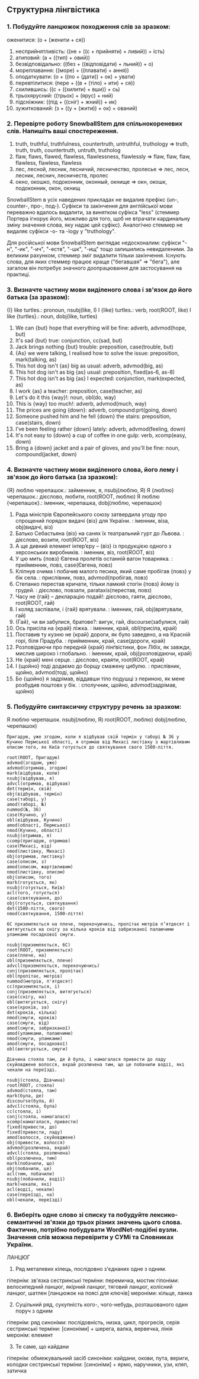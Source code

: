 ## Структурна лінгвістика

### 1. Побудуйте ланцюжок походження слів за зразком:

оженитися: (о + (женити + ся))

1. несприйнятливість: ((не + ((с + прийняти) + ливий)) + ість)
2. атиповий: (а + ((тип) + овий))
3. безвідповідально: ((без + ((відповідати) + льний)) + о)
4. мореплавання: ((море) + ((плавати) + ання))
5. оподаткувати: (о + ((по + (дати)) + ок) + увати)
6. перевтілитися: (пере + ((в + (тіло) + ити) + ся))
7. схилившись: ((с + ((хилити) + вши)) + сь)
8. трьохярусний: ((трьох) + (ярус) + ний)
9. підсніжник: ((під + ((сніг) + жний)) + ик)
10. зужиткований: (з + ((у + (жити)) + ок) + ований)

### 2. Перевірте роботу SnowballStem для спільнокореневих слів. Напишіть ваші спостереження.

1. truth, truthful, truthfulness, countertruth, untruthful, truthology =>
   truth, truth, truth, countertruth, untruth, trutholog
2. flaw, flaws, flawed, flawless, flawlessness, flawlessly =>
   flaw, flaw, flaw, flawless, flawless, flawless
3. лес, лесной, лесник, лесничий, лесничество, пролесье =>
   лес, лесн, лесник, леснич, лесничеств, пролес
4. окно, окошко, подоконник, оконный, окнище =>
   окн, окошк, подоконник, окон, окнищ

SnowballStem в усіх наведених прикладах не видалив префікс (un-, counter-, про-, под-). Суфікси та закінчення для англійської мови переважно вдалось видалити, за винятком суфікса "less" (стеммер Портера ігнорує його, можливо для того, щоб не втрачати кардинальну зміну значення слова, яку надає цей суфікс). Аналогічно стеммер не видаляє суфікси -о- та -logy у "truthology".

Для російської мови SnowballStem виглядає недосконалим: суфікси "-н", "-ик", "-ич", "-еств", "-шк", "-ищ" тощо залишились невидаленими. За великим рахунком, стеммер зміг видалити тільки закінчення. Існують слова, для яких стеммер працює краще ("бегавшая" => "бега"), але загалом він потребує значного доопрацювання для застосування на практиці.

### 3. Визначте частину мови виділеного слова і зв'язок до його батька (за зразком):

{I} like turtles.: pronoun, nsubj(like, I)
I {like} turtles.: verb, root(ROOT, like)
I like {turtles}.: noun, dobj(like, turtles)

1. We can {but} hope that everything will be fine: adverb, advmod(hope, but)
2. It's sad {but} true: conjunction, cc(sad, but)
3. Jack brings nothing {but} trouble: preposition, case(trouble, but)
4. {As} we were talking, I realised how to solve the issue: preposition, mark(talking, as)
5. This hot dog isn't {as} big as usual: adverb, advmod(big, as)
6. This hot dog isn't as big {as} usual: preposition, fixed(as-6, as-8)
7. This hot dog isn't as big {as} I expected: conjunction, mark(expected, as)
8. I work {as} a teacher: preposition, case(teacher, as)
9. Let's do it this {way}!: noun, obl(do, way)
10. This is {way} too much!: adverb, advmod(much, way)
11. The prices are going {down}: adverb, compound:prt(going, down)
12. Someone pushed him and he fell {down} the stairs: preposition, case(stairs, down)
13. I’ve been feeling rather {down} lately: adverb, advmod(feeling, down)
14. It's not easy to {down} a cup of coffee in one gulp: verb, xcomp(easy, down)
15. Bring a {down} jacket and a pair of gloves, and you'll be fine: noun, compound(jacket, down)

### 4. Визначте частину мови виділеного слова, його лему і зв'язок до його батька (за зразком):

{Я} люблю черепашок.: займенник, я, nsubj(люблю, Я)
Я {люблю} черепашок.: дієслово, любити, root(ROOT, люблю)
Я люблю {черепашок}.: іменник, черепашка, dobj(люблю, черепашок)

1. Рада міністрів Європейського союзу затвердила угоду про спрощений порядок видачі {віз} для України. :
    іменник, віза, obj(видачі, віз)
2. Батько Себастьяна {віз} на санях їх театральний гурт до Львова. :
    дієслово, возити, root(ROOT, віз)
3. А ще дивний елемент інтер’єру – {віз} із продукцією одного з херсонських виробників. :
    іменник, віз, root(ROOT, віз)
4. У цю мить {повз} Євгена пролетів останній вагон товарняка. :
    прийменник, повз, case(Євгена, повз)
5. Кліпнув очима і побачив малого песика, який саме пробігав {повз} у бік села. :
    прислівник, повз, advmod(пробігав, повз)
6. Степанко перестав кричати, тільки ламкий стогін {повз} йому із грудей. :
    дієслово, повзати, parataxis(перестав, повз)
7. Часу не {гай} – декларацію подай!:
    дієслово, гаяти, дієслово, root(ROOT, гай)
8. І коляд заспівали, і {гай} врятували. :
    іменник, гай, obj(врятували, гай)
9. {Гай}, чи ви забулися, братове?:
    вигук, гай, discourse(забулися, гай)
10. Ось присіла на {край} ліжка. :
    іменник, край, obl(присіла, край)
11. Поставив ту кузню не {край} дороги, як було заведено, а на Красній горі, біля Прадуба. :
    прийменник, край, case(дороги, край)
12. Розповідаючи про передній {край} лінґвістики, фон Лібіх, як завжди, мислив широко і глобально. :
    іменник, край, obj(розповідаючи, край)
13. Не {край} мені серце. :
    дієслово, краяти, root(ROOT, край)
14. І {щойно} тоді додаємо до борщу смажену цибулю. :
    прислівник, щойно, advmod(тоді, щойно)
15. Бо {щойно} я задрімав, віддавши тіло подушці з периною, як мене розбудив поштовх у бік. :
    сполучник, щойно, advmod(задрімав, щойно)

### 5. Побудуйте синтаксичну структуру речень за зразком:

Я люблю черепашок.
nsubj(люблю, Я)
root(ROOT, люблю)
dobj(люблю, черепашок)

    Пригадую, уже згодом, коли я відбував свій термін у таборі № 36 у Кучино Пермської області, я отримав від Михасі листівку з жартівливим описом того, як Київ готується до святкування свого 1500-ліття.
    
    root(ROOT, Пригадую)
    advmod(згодом, уже)
    advmod(отримав, згодом)
    mark(відбував, коли)
    nsubj(відбував, я)
    advcl(отримав, відбував)
    det(термін, свій)
    obj(відбував, термін)
    case(таборі, у)
    amod(таборі, №)
    nummod(№, 36)
    case(Кучино, у)
    obl(відбував, Кучино)
    amod(області, Пермської)
    nmod(Кучино, області)
    nsubj(отримав, я)
    ccomp(пригадую, отримав)
    case(Михасі, від)
    nmod(листівку, Михасі)
    obj(отримав, листівку)
    case(описом, з)
    amod(описом, жартівливим)
    nmod(листівку, описом)
    obj(описом, того)
    mark(готується, як)
    nsubj(готується, Київ)
    acl(того, готується)
    case(святкування, до)
    obj(готується, святкування)
    det(1500-ліття, свого)
    nmod(святкування, 1500-ліття)
    
    6C приземляється на плече, перекочуючись, пролітає метрів п’ятдесят і витягується на снігу за кілька кроків від забризканої палаючими уламками посадкової смуги.
    
    nsubj(приземляється, 6С)
    root(ROOT, приземляється)
    case(плече, на)
    obl(приземляється, плече)
    advcl(приземляється, перекочуючись)
    conj(приземляється, пролітає)
    obl(пролітає, метрів)
    nummod(метрів, п'ятдесят)
    cc(приземляється, і)
    conj(приземляється, витягується)
    case(снігу, на)
    obl(витягується, снігу)
    case(кроків, за)
    det(кроків, кілька)
    nmod(смуги, кроків)
    case(смуги, від)
    amod(смуги, забризканої)
    amod(уламками, палаючими)
    nmod(смуги, уламками)
    amod(смуги, посадкової)
    obl(витягується, смуги)

    Дівчина стояла там, де й була, і намагалася привести до ладу скуйовджене волосся, вкрай розлючена тим, що це побачили водії, які чекали на переїзді.
    
    nsubj(стояла, Дівчина)
    root(ROOT, стояла)
    advmod(стояла, там)
    mark(була, де)
    discourse(була, й)
    advcl(стояла, була)
    cc(стояла, і)
    conj(стояла, намагалася)
    xcomp(намагалася, привести)
    fixed(привести, до)
    fixed(привести, ладу)
    amod(волосся, скуйовджене)
    obj(привести, волосся)
    advmod(розлючена, вкрай)
    advcl(стояла, розлючена)
    obl(розлючена, тим)
    mark(побачили, що)
    obj(побачили, це)
    acl(тим, побачили)
    nsubj(побачили, водії)
    mark(чекали, які)
    acl(водії, чекали)
    case(переїзді, на)
    obl(чекали, переїзді)
    
### 6. Виберіть одне cлово зі списку та побудуйте лексико-семантичні зв'язки до трьох різних значень цього слова. Фактично, потрібно побудувати WordNet-подібні вузли. Значення слів можна перевірити у СУМі та Словниках України.

ЛАНЦЮГ

1) Ряд металевих кілець, послідовно з'єднаних одне з одним.

гіпернім: зв'язка
сестринські терміни: перемичка, мостик
гіпоніми: велосипедний ланцюг, якірний ланцюг, тяговий ланцюг, колісний ланцюг, шатлен [ланцюжок на поясі для ключів]
мероніми: кільце, ланка

2) Суцільний ряд, сукупність кого-, чого-небудь, розташованого один поруч з одним

гіпернім: ряд
синоніми: послідовність, низка, цикл, прогресія, серія
сестринські терміни: [синоніми] + шерега, валка, вервечка, лінія
меронім: елемент

3) Те саме, що кайдани

гіпернім: обмежувальний засіб
синоніми: кайдани, окови, пута, вериги, колодки
сестринські терміни: [синоніми] + ярмо, наручники, узи, кляп, затичка